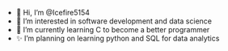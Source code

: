 - 👋 Hi, I’m @Icefire5154
- 👀 I’m interested in software development and data science
- 🌱 I’m currently learning C to become a better programmer 
- ✨ I’m planning on learning python and SQL for data analytics



<!---
Icefire5154/Icefire5154 is a ✨ special ✨ repository because its `README.md` (this file) appears on your GitHub profile.
You can click the Preview link to take a look at your changes.
--->
